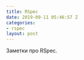 ```yaml
---
title: RSpec
date: 2019-09-11 05:46:57 Z
categories:
- rspec
layout: post
---
```


Заметки про RSpec.